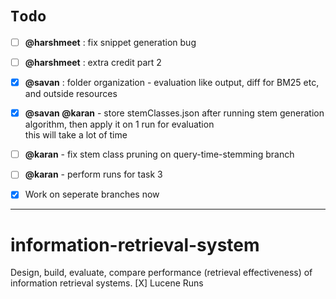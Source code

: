 # `Todo`

- [ ] __@harshmeet__ : fix snippet generation bug
- [ ] __@harshmeet__ : extra credit part 2
- [x] __@savan__ : folder organization - evaluation like output, diff for BM25 etc, and outside resources 
- [x] __@savan @karan__ - store stemClasses.json after running stem generation algorithm, then apply it on 1 run for evaluation
</br> this will take a lot of time
- [ ] __@karan__ - fix stem class pruning on query-time-stemming branch
- [ ] __@karan__ - perform runs for task 3
- [x] Work on seperate branches now


-----

# information-retrieval-system
Design, build, evaluate, compare performance (retrieval effectiveness) of information retrieval systems.
[X] Lucene Runs
